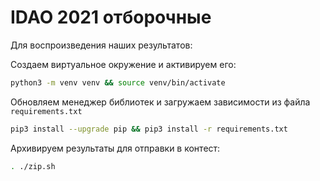 # IDAO 2021 отборочные

Для воспроизведения наших результатов:

Создаем виртуальное окружение и активируем его: 
```bash
python3 -m venv venv && source venv/bin/activate 
```

Обновляем менеджер библиотек и загружаем зависимости из файла `requirements.txt`
```bash
pip3 install --upgrade pip && pip3 install -r requirements.txt
```

Архивируем результаты для отправки в контест:
```bash
. ./zip.sh
````